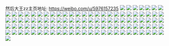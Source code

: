 然后大王zz主页地址: https://weibo.com/u/5976157235 
![](https://wx4.sinaimg.cn/mw2000/006wrluPly1h9ki8lrt0rj30u013zqbm.jpg) 
![](https://wx4.sinaimg.cn/mw2000/006wrluPly1h9ki8lj660j30u013z7ch.jpg) 
![](https://wx4.sinaimg.cn/mw2000/006wrluPly1h9k0qux06yj30u0140alh.jpg) 
![](https://wx4.sinaimg.cn/mw2000/006wrluPly1h9k0qva7uqj30u0140qd4.jpg) 
![](https://wx4.sinaimg.cn/mw2000/006wrluPly1h9k0qvjk2hj30u01407ev.jpg) 
![](https://wx4.sinaimg.cn/mw2000/006wrluPly1h9k0qw5j8rj30u0140tl4.jpg) 
![](https://wx4.sinaimg.cn/mw2000/006wrluPly1h9k0qun8q3j30u0140qfw.jpg) 
![](https://wx4.sinaimg.cn/mw2000/006wrluPly1h9k0rhm8ddj30u0140n6u.jpg) 
![](https://wx4.sinaimg.cn/mw2000/006wrluPly1h9hm496jafj30u01sy7ax.jpg) 
![](https://wx4.sinaimg.cn/mw2000/006wrluPly1h9hm4bdeg3j30u01sy7ae.jpg) 
![](https://wx4.sinaimg.cn/mw2000/006wrluPly1h9hm4dduvxj30u01sywlv.jpg) 
![](https://wx4.sinaimg.cn/mw2000/006wrluPly1h9fe4wj3cpj30u0140n0g.jpg) 
![](https://wx4.sinaimg.cn/mw2000/006wrluPly1h90xjaf037j30wi0sfads.jpg) 
![](https://wx4.sinaimg.cn/mw2000/006wrluPly1h8u8szpy9zj30u01hc16v.jpg) 
![](https://wx4.sinaimg.cn/mw2000/006wrluPly1h8puujiavxj30u01sy7as.jpg) 
![](https://wx4.sinaimg.cn/mw2000/006wrluPly1h8nfnch6ypj30u01sy45d.jpg) 
![](https://wx4.sinaimg.cn/mw2000/006wrluPly1h8iynjoegvj30u01syn3f.jpg) 
![](https://wx4.sinaimg.cn/mw2000/006wrluPly1h8evtfn3wjj30u01sygqh.jpg) 
![](https://wx4.sinaimg.cn/mw2000/006wrluPly1h8e0i586ynj30u013z45z.jpg) 
![](https://wx4.sinaimg.cn/mw2000/006wrluPly1h8d5fadan8j30wi0gajs2.jpg) 
![](https://wx4.sinaimg.cn/mw2000/006wrluPly1h8d5faqklnj30wh0fmwf9.jpg) 
![](https://wx4.sinaimg.cn/mw2000/006wrluPly1h87y2ewxa2j30u00vjn0t.jpg) 
![](https://wx4.sinaimg.cn/mw2000/006wrluPly1h85ql0bktoj30u0140dol.jpg) 
![](https://wx4.sinaimg.cn/mw2000/006wrluPly1h83hfvo0s1j30u0140458.jpg) 
![](https://wx4.sinaimg.cn/mw2000/006wrluPly1h7ylkm9of7j30u00wzjyc.jpg) 
![](https://wx4.sinaimg.cn/mw2000/006wrluPly1h7wd5htxfvj30s10m1gnh.jpg) 
![](https://wx4.sinaimg.cn/mw2000/006wrluPly1h7rw2c24guj30u01sywmo.jpg) 
![](https://wx4.sinaimg.cn/mw2000/006wrluPly1h7po26y59uj30u01syafg.jpg) 
![](https://wx4.sinaimg.cn/mw2000/006wrluPly1h7ofns412vj30u00xmtd2.jpg) 
![](https://wx4.sinaimg.cn/mw2000/006wrluPly1h7nrt8weioj30u01sy0z4.jpg) 
![](https://wx4.sinaimg.cn/mw2000/006wrluPly1h7nrtal7qbj30u01sytfk.jpg) 
![](https://wx4.sinaimg.cn/mw2000/006wrluPly1h7nbeuduv6j30u00u046c.jpg) 
![](https://wx4.sinaimg.cn/mw2000/006wrluPly1h7k6vsmvg5j30u013zais.jpg) 
![](https://wx4.sinaimg.cn/mw2000/006wrluPly1h7hcqlbxkkj30u01sy79z.jpg) 
![](https://wx4.sinaimg.cn/mw2000/006wrluPly1h7gi2ckeqbj30u01sy0z0.jpg) 
![](https://wx4.sinaimg.cn/mw2000/006wrluPly1h7gi28zvkaj30u01syq9c.jpg) 
![](https://wx4.sinaimg.cn/mw2000/006wrluPly1h7fbrbfg6qj30u0190wi6.jpg) 
![](https://wx4.sinaimg.cn/mw2000/006wrluPly1h7efjrl429j30u00u0gmz.jpg) 
![](https://wx4.sinaimg.cn/mw2000/006wrluPly1h7czqs5h3dj30u01sytdy.jpg) 
![](https://wx4.sinaimg.cn/mw2000/006wrluPly1h7b07lsvnlj30u01syaja.jpg) 
![](https://wx4.sinaimg.cn/mw2000/006wrluPly1h7b0yy84bqj30u01syajh.jpg) 
![](https://wx4.sinaimg.cn/mw2000/006wrluPly1h7aohv81uhj30u01sytcc.jpg) 
![](https://wx4.sinaimg.cn/mw2000/006wrluPly1h79c7a5duyj30u01sydog.jpg) 
![](https://wx4.sinaimg.cn/mw2000/006wrluPly1h75oq2kzrcj30wi0oagow.jpg) 
![](https://wx4.sinaimg.cn/mw2000/006wrluPly1h752jvnd23j30u01syqav.jpg) 
![](https://wx4.sinaimg.cn/mw2000/006wrluPly1h715hinu10j30uw0u0tbf.jpg) 
![](https://wx4.sinaimg.cn/mw2000/006wrluPly1h6zd51q6h8j30u01syn3i.jpg) 
![](https://wx4.sinaimg.cn/mw2000/006wrluPly1h6yd1l1sz2j30u01tnac6.jpg) 
![](https://wx4.sinaimg.cn/mw2000/006wrluPly1h6x7p420k4j30u00u0t9h.jpg) 
![](https://wx4.sinaimg.cn/mw2000/006wrluPly1h6uqkoxz48j30u01sywmz.jpg) 
![](https://wx4.sinaimg.cn/mw2000/006wrluPly1h6uqktehxqj30u01sythh.jpg) 
![](https://wx4.sinaimg.cn/mw2000/006wrluPly1h6tewen2wnj30u00u0gpb.jpg) 
![](https://wx4.sinaimg.cn/mw2000/006wrluPly1h6qnhbpzurj30u01sydpu.jpg) 
![](https://wx4.sinaimg.cn/mw2000/006wrluPly1h6p1cbevkaj30u0140774.jpg) 
![](https://wx4.sinaimg.cn/mw2000/006wrluPly1h6p1cbutdfj30u0190ajj.jpg) 
![](https://wx4.sinaimg.cn/mw2000/006wrluPly1h6p1cazhhij30u01900w9.jpg) 
![](https://wx4.sinaimg.cn/mw2000/006wrluPly1h6oltikadxj30u01syn8r.jpg) 
![](https://wx4.sinaimg.cn/mw2000/006wrluPly1h6lkherchej30re0kyaai.jpg) 
![](https://wx4.sinaimg.cn/mw2000/006wrluPly1h6gnwnaidfj30u01sy0yp.jpg) 
![](https://wx4.sinaimg.cn/mw2000/006wrluPly1h6edyjrq6wj30t112q780.jpg) 
![](https://wx4.sinaimg.cn/mw2000/006wrluPly1h6edyk1hajj30sw12jgmp.jpg) 
![](https://wx4.sinaimg.cn/mw2000/006wrluPly1h6ak3sk009j30u01hcahl.jpg) 
![](https://wx4.sinaimg.cn/mw2000/006wrluPly1h68uuypelsj30u01sy7av.jpg) 
![](https://wx4.sinaimg.cn/mw2000/006wrluPly1h67b976kxaj30u01syk05.jpg) 
![](https://wx4.sinaimg.cn/mw2000/006wrluPly1h65vdcavpfj30u01sywk0.jpg) 
![](https://wx4.sinaimg.cn/mw2000/006wrluPly1h5vk3cpna7j30u01sygyi.jpg) 
![](https://wx4.sinaimg.cn/mw2000/006wrluPly1h5vk3fzks3j30u01sygye.jpg) 
![](https://wx4.sinaimg.cn/mw2000/006wrluPly1h5kbdwrg44j30u0140130.jpg) 
![](https://wx4.sinaimg.cn/mw2000/006wrluPly1h5jdhjnlpmj30u01900yr.jpg) 
![](https://wx4.sinaimg.cn/mw2000/006wrluPly1h5jdhjwj69j30u0140n3w.jpg) 
![](https://wx4.sinaimg.cn/mw2000/006wrluPly1h5e3ngtel0j30u00u0alb.jpg) 
![](https://wx4.sinaimg.cn/mw2000/006wrluPly1h5dojsizdvj30u019043m.jpg) 
![](https://wx4.sinaimg.cn/mw2000/006wrluPly1h5dojt6ih3j30u01900ya.jpg) 
![](https://wx4.sinaimg.cn/mw2000/006wrluPly1h5doon1dqzj30u0190tds.jpg) 
![](https://wx4.sinaimg.cn/mw2000/006wrluPly1h55jqub9vkj30u0140qe7.jpg) 
![](https://wx4.sinaimg.cn/mw2000/006wrluPly1h55jquys8tj30u0140n61.jpg) 
![](https://wx4.sinaimg.cn/mw2000/006wrluPly1h55jqvks1jj30u0140guq.jpg) 
![](https://wx4.sinaimg.cn/mw2000/006wrluPly1h55jqw5yn2j30u0140477.jpg) 
![](https://wx4.sinaimg.cn/mw2000/006wrluPly1h55jrcabpbj30u00u0wk6.jpg) 
![](https://wx4.sinaimg.cn/mw2000/006wrluPly1h525p9z6fvj30u0190n2q.jpg) 
![](https://wx4.sinaimg.cn/mw2000/006wrluPly1h525d2x5xmj30u01900y6.jpg) 
![](https://wx4.sinaimg.cn/mw2000/006wrluPly1h525d3k75kj30u019143x.jpg) 
![](https://wx4.sinaimg.cn/mw2000/006wrluPly1h4xhsxv5xqj31sy0u0don.jpg) 
![](https://wx4.sinaimg.cn/mw2000/006wrluPly1h4xehrahybj30u01syguk.jpg) 
![](https://wx4.sinaimg.cn/mw2000/006wrluPly1h4x5wd2bm7j30u01syafz.jpg) 
![](https://wx4.sinaimg.cn/mw2000/006wrluPly1h4ob48msugj30u01syjxc.jpg) 
![](https://wx4.sinaimg.cn/mw2000/006wrluPly1h4ob46mbraj30u01sygs4.jpg) 
![](https://wx4.sinaimg.cn/mw2000/006wrluPly1h4o9rz5r4qj30u01syag0.jpg) 
![](https://wx4.sinaimg.cn/mw2000/006wrluPly1h4o9s0xzyvj30u01sy0zn.jpg) 
![](https://wx4.sinaimg.cn/mw2000/006wrluPly1h4o9rwnhyqj30u01sy458.jpg) 
![](https://wx4.sinaimg.cn/mw2000/006wrluPly1h4lqq0keguj30wi0qetcx.jpg) 
![](https://wx4.sinaimg.cn/mw2000/006wrluPly1h4h6lbwtzij30u00u0wkh.jpg) 
![](https://wx4.sinaimg.cn/mw2000/006wrluPly1h4h6lbl5pkj30u01400z4.jpg) 
![](https://wx4.sinaimg.cn/mw2000/006wrluPly1h4h6rsh4anj30u014046n.jpg) 
![](https://wx4.sinaimg.cn/mw2000/006wrluPly1h4h6rsqztwj30u0190k02.jpg) 
![](https://wx4.sinaimg.cn/mw2000/006wrluPly1h4cga5q259j30u01syjxd.jpg) 
![](https://wx4.sinaimg.cn/mw2000/006wrluPly1h4cga8jijlj30u01syaft.jpg) 
![](https://wx4.sinaimg.cn/mw2000/006wrluPly1h4cga3hprnj30u01syq8u.jpg) 
![](https://wx4.sinaimg.cn/mw2000/006wrluPly1h4abv4xr84j30u0140jxh.jpg) 
![](https://wx4.sinaimg.cn/mw2000/006wrluPly1h47wntro4xj30u01sy7a9.jpg) 
![](https://wx4.sinaimg.cn/mw2000/006wrluPly1h47wnw9t18j30u01syq9x.jpg) 
![](https://wx4.sinaimg.cn/mw2000/006wrluPly1h3xhnpu2jyj30u00u0108.jpg) 
![](https://wx4.sinaimg.cn/mw2000/006wrluPly1h3xhnq68b9j30u00u0qad.jpg) 
![](https://wx4.sinaimg.cn/mw2000/006wrluPly1h3xhnpl9q4j30u00u0dna.jpg) 
![](https://wx4.sinaimg.cn/mw2000/006wrluPly1h3xhnqiutqj30u00u0jz5.jpg) 
![](https://wx4.sinaimg.cn/mw2000/006wrluPly1h3vf38xfyzj30u01sywl1.jpg) 
![](https://wx4.sinaimg.cn/mw2000/006wrluPly1h3urur1yzwj30u01syk0g.jpg) 
![](https://wx4.sinaimg.cn/mw2000/006wrluPly1h3u91nohbsj30u01syaio.jpg) 
